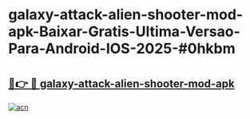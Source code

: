 # galaxy-attack-alien-shooter-mod-apk-Baixar-Gratis-Ultima-Versao-Para-Android-IOS-2025-#0hkbm

# <h2><a href="https://ainizakaria.my?title=galaxy-attack-alien-shooter-mod-apk&ref=24M">🔗👉 🔴 galaxy-attack-alien-shooter-mod-apk</a></h2>

[![acn](https://github.com/user-attachments/assets/0f9c940e-d8b0-45ae-aac7-cd30a18b3e1c)](https://ainizakaria.my?title=galaxy-attack-alien-shooter-mod-apk&ref=24M)

